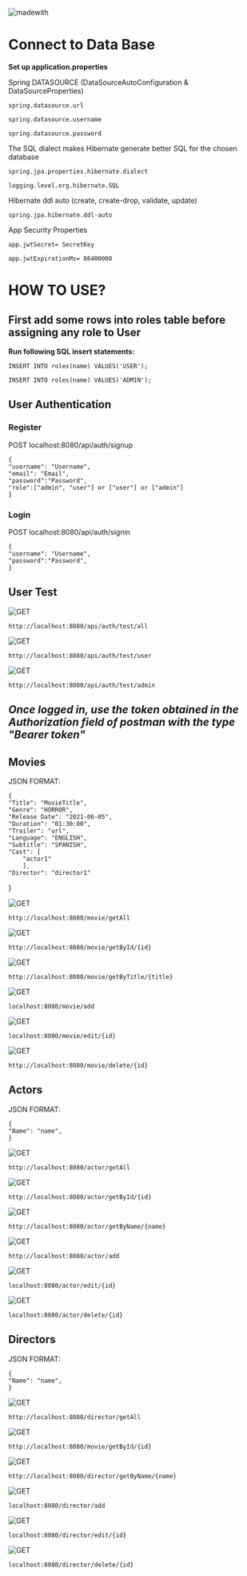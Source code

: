 ![madewith](https://img.shields.io/badge/made%20with-SpringBoot-green?logo=spring&style=for-the-badge)

# Connect to Data Base

**Set up application.properties**

Spring DATASOURCE (DataSourceAutoConfiguration & DataSourceProperties)

    spring.datasource.url
    
    spring.datasource.username
    
    spring.datasource.password

The SQL dialect makes Hibernate generate better SQL for the chosen database

    spring.jpa.properties.hibernate.dialect
    
    logging.level.org.hibernate.SQL

Hibernate ddl auto (create, create-drop, validate, update)

    spring.jpa.hibernate.ddl-auto

App Security Properties

    app.jwtSecret= SecretKey

    app.jwtExpirationMs= 86400000

# HOW TO USE?

## First add some rows into roles table before assigning any role to User

**Run following SQL insert statements:**

    INSERT INTO roles(name) VALUES('USER');

    INSERT INTO roles(name) VALUES('ADMIN');

## User Authentication

### Register

POST localhost:8080/api/auth/signup

    {
    "username": "Username",
    "email": "Email",
    "password":"Password",
    "role":["admin", "user"] or ["user"] or ["admin"]
    }

### Login

POST localhost:8080/api/auth/signin

    {
    "username": "Username",
    "password":"Password",
    }

## User Test

![GET](https://img.shields.io/badge/method-GET-%3CCOLOR%3E.svg)

    http://localhost:8080/api/auth/test/all

![GET](https://img.shields.io/badge/method-GET-%3CCOLOR%3E.svg)

    http://localhost:8080/api/auth/test/user

![GET](https://img.shields.io/badge/method-GET-%3CCOLOR%3E.svg)

    http://localhost:8080/api/auth/test/admin

## ***Once logged in, use the token obtained in the Authorization field of postman with the type "Bearer token"***

## Movies

JSON FORMAT:

    {
    "Title": "MovieTitle",
    "Genre": "HORROR",
    "Release Date": "2021-06-05",
    "Duration": "01:30:00",
    "Trailer": "url",
    "Language": "ENGLISH",
    "Subtitle": "SPANISH",
    "Cast": [
        "actor1"
        ],
    "Director": "director1"
}

![GET](https://img.shields.io/badge/method-GET-%3CCOLOR%3E.svg)

    http://localhost:8080/movie/getAll

![GET](https://img.shields.io/badge/method-GET-%3CCOLOR%3E.svg)

    http://localhost:8080/movie/getById/{id}

![GET](https://img.shields.io/badge/method-GET-%3CCOLOR%3E.svg)

    http://localhost:8080/movie/getByTitle/{title}

![GET](https://img.shields.io/badge/method-POST-yellow.svg)

    localhost:8080/movie/add

![GET](https://img.shields.io/badge/method-PUT-blueviolet.svg)

    localhost:8080/movie/edit/{id}

![GET](https://img.shields.io/badge/method-DELETE-red.svg)

    http://localhost:8080/movie/delete/{id}

## Actors

JSON FORMAT:

    {   
    "Name": "name",
    }

![GET](https://img.shields.io/badge/method-GET-%3CCOLOR%3E.svg) 

    http://localhost:8080/actor/getAll

![GET](https://img.shields.io/badge/method-GET-%3CCOLOR%3E.svg)

    http://localhost:8080/actor/getById/{id}

![GET](https://img.shields.io/badge/method-GET-%3CCOLOR%3E.svg)

    http://localhost:8080/actor/getByName/{name}

![GET](https://img.shields.io/badge/method-POST-yellow.svg)

    http://localhost:8080/actor/add

![GET](https://img.shields.io/badge/method-PUT-blueviolet.svg)

    localhost:8080/actor/edit/{id}

![GET](https://img.shields.io/badge/method-DELETE-red.svg)

    localhost:8080/actor/delete/{id}

## Directors

JSON FORMAT:

    {   
    "Name": "name",
    }

![GET](https://img.shields.io/badge/method-GET-%3CCOLOR%3E.svg) 

    http://localhost:8080/director/getAll

![GET](https://img.shields.io/badge/method-GET-%3CCOLOR%3E.svg)

    http://localhost:8080/movie/getById/{id}

![GET](https://img.shields.io/badge/method-GET-%3CCOLOR%3E.svg)

    http://localhost:8080/director/getByName/{name}

![GET](https://img.shields.io/badge/method-POST-yellow.svg)

    localhost:8080/director/add

![GET](https://img.shields.io/badge/method-PUT-blueviolet.svg)

    localhost:8080/director/edit/{id}

![GET](https://img.shields.io/badge/method-DELETE-red.svg)

    localhost:8080/director/delete/{id}
